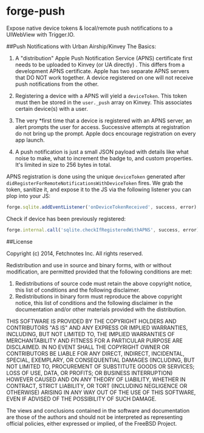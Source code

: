 forge-push
==========

Expose native device tokens &amp; local/remote push notifications to a UIWebView with Trigger.IO.

##Push Notifications with Urban Airship/Kinvey
The Basics:
1. A "distribution" Apple Push Notification Service (APNS) certificate first needs to be uploaded to Kinvey (or UA directly) . This differs from a development APNS certificate. Apple has two separate APNS servers that DO NOT work together. A device registered on one will not receive push notifications from the other. 

2. Registering a device with a APNS will yield a `deviceToken`. This token must then be stored in the `user._push` array on Kinvey. This associates certain device(s) with a user.

3. The very *first time that a device is registered with an APNS server, an alert prompts the user for access. Successive attempts at registration do not bring up the prompt. Apple docs encourage registration on every app launch.

4. A push notification is just a small JSON payload with details like what noise to make, what to increment the badge to, and custom properties. It's limited in size to 256 bytes in total.

APNS registration is done using the unique `deviceToken` generated after `didRegisterForRemoteNotificationsWithDeviceToken` fires. We grab the token, sanitize it, and expose it to the JS via the following listener you can plop into your JS:
```js
forge.sqlite.addEventListener('onDeviceTokenReceived', success, error);
```

Check if device has been previously registered:
```js
forge.internal.call('sqlite.checkIfRegisteredWithAPNS', success, error);
```

##License

Copyright (c) 2014, Fetchnotes Inc.
All rights reserved.

Redistribution and use in source and binary forms, with or without
modification, are permitted provided that the following conditions are met: 

1. Redistributions of source code must retain the above copyright notice, this
   list of conditions and the following disclaimer. 
2. Redistributions in binary form must reproduce the above copyright notice,
   this list of conditions and the following disclaimer in the documentation
   and/or other materials provided with the distribution. 

THIS SOFTWARE IS PROVIDED BY THE COPYRIGHT HOLDERS AND CONTRIBUTORS "AS IS" AND
ANY EXPRESS OR IMPLIED WARRANTIES, INCLUDING, BUT NOT LIMITED TO, THE IMPLIED
WARRANTIES OF MERCHANTABILITY AND FITNESS FOR A PARTICULAR PURPOSE ARE
DISCLAIMED. IN NO EVENT SHALL THE COPYRIGHT OWNER OR CONTRIBUTORS BE LIABLE FOR
ANY DIRECT, INDIRECT, INCIDENTAL, SPECIAL, EXEMPLARY, OR CONSEQUENTIAL DAMAGES
(INCLUDING, BUT NOT LIMITED TO, PROCUREMENT OF SUBSTITUTE GOODS OR SERVICES;
LOSS OF USE, DATA, OR PROFITS; OR BUSINESS INTERRUPTION) HOWEVER CAUSED AND
ON ANY THEORY OF LIABILITY, WHETHER IN CONTRACT, STRICT LIABILITY, OR TORT
(INCLUDING NEGLIGENCE OR OTHERWISE) ARISING IN ANY WAY OUT OF THE USE OF THIS
SOFTWARE, EVEN IF ADVISED OF THE POSSIBILITY OF SUCH DAMAGE.

The views and conclusions contained in the software and documentation are those
of the authors and should not be interpreted as representing official policies, 
either expressed or implied, of the FreeBSD Project.
